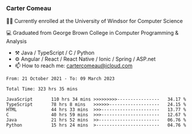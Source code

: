 ### Carter Comeau

🙋‍♂️ Currently enrolled at the University of Windsor for Computer Science

💻 Graduated from George Brown College in Computer Programming & Analysis

- ⚒️ Java / TypeScript / C / Python
- ⚙️ Angular / React / React Native / Ionic / Spring / ASP.net
- 📫 How to reach me: cartercomeau@icloud.com

<!--START_SECTION:waka-->

```text
From: 21 October 2021 - To: 09 March 2023

Total Time: 323 hrs 35 mins

JavaScript       110 hrs 34 mins >>>>>>>>>----------------   34.17 %
TypeScript       78 hrs 8 mins   >>>>>>-------------------   24.15 %
HTML             44 hrs 33 mins  >>>----------------------   13.77 %
C                40 hrs 59 mins  >>>----------------------   12.67 %
Java             21 hrs 52 mins  >>-----------------------   06.76 %
Python           15 hrs 24 mins  >------------------------   04.76 %
```

<!--END_SECTION:waka-->
